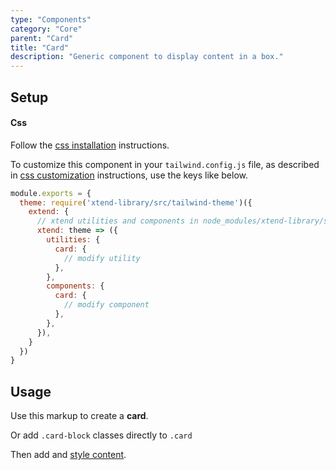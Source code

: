 ```yaml
---
type: "Components"
category: "Core"
parent: "Card"
title: "Card"
description: "Generic component to display content in a box."
---
```


## Setup

#### Css

Follow the [css installation](/introduction/getting-started/setup#css-installation) instructions.

To customize this component in your `tailwind.config.js` file, as described in [css customization](/introduction/getting-started/setup#css-customization) instructions, use the keys like below.

```jsx
module.exports = {
  theme: require('xtend-library/src/tailwind-theme')({
    extend: {
      // xtend utilities and components in node_modules/xtend-library/src/tailwind-xtend.js
      xtend: theme => ({
        utilities: {
          card: {
            // modify utility
          },
        },
        components: {
          card: {
            // modify component
          },
        },
      }),
    }  
  })
}
```

## Usage

Use this markup to create a **card**.

<script type="text/plain" class="language-markup">
  <div class="card">
    <div class="card-block">
      <!-- content -->
    </div>
  </div>
</script>

Or add `.card-block` classes directly to `.card`

<script type="text/plain" class="language-markup">
  <div class="card card-block">
    <!-- content -->
  </div>
</script>

Then add and [style content](/components/core/card/content).

<demo>
  <demovanilla src="vanilla/components/core/card/usage">
  </demovanilla>
</demo>
